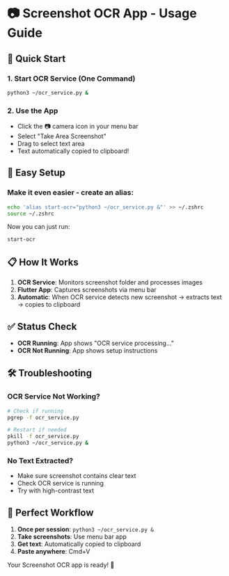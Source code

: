 # 📷 Screenshot OCR App - Usage Guide

## 🚀 Quick Start

### 1. Start OCR Service (One Command)
```bash
python3 ~/ocr_service.py &
```

### 2. Use the App
- Click the 📷 camera icon in your menu bar
- Select "Take Area Screenshot"
- Drag to select text area
- Text automatically copied to clipboard!

## 🔧 Easy Setup

### Make it even easier - create an alias:
```bash
echo 'alias start-ocr="python3 ~/ocr_service.py &"' >> ~/.zshrc
source ~/.zshrc
```

Now you can just run:
```bash
start-ocr
```

## 📋 How It Works

1. **OCR Service**: Monitors screenshot folder and processes images
2. **Flutter App**: Captures screenshots via menu bar
3. **Automatic**: When OCR service detects new screenshot → extracts text → copies to clipboard

## ✅ Status Check

- **OCR Running**: App shows "OCR service processing..." 
- **OCR Not Running**: App shows setup instructions

## 🛠 Troubleshooting

### OCR Service Not Working?
```bash
# Check if running
pgrep -f ocr_service.py

# Restart if needed
pkill -f ocr_service.py
python3 ~/ocr_service.py &
```

### No Text Extracted?
- Make sure screenshot contains clear text
- Check OCR service is running
- Try with high-contrast text

## 🎯 Perfect Workflow

1. **Once per session**: `python3 ~/ocr_service.py &`
2. **Take screenshots**: Use menu bar app
3. **Get text**: Automatically copied to clipboard
4. **Paste anywhere**: Cmd+V

Your Screenshot OCR app is ready! 🚀